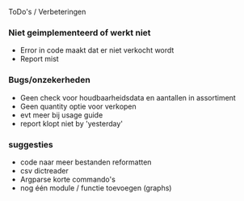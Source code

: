 ToDo's / Verbeteringen

### Niet geimplementeerd of werkt niet
- Error in code maakt dat er niet verkocht wordt
- Report mist
### Bugs/onzekerheden
- Geen check voor houdbaarheidsdata en aantallen in assortiment
- Geen quantity optie voor verkopen
- evt meer bij usage guide
- report klopt niet by 'yesterday'
### suggesties
- code naar meer bestanden reformatten
- csv dictreader
- Argparse korte commando's
- nog één module / functie toevoegen (graphs)
